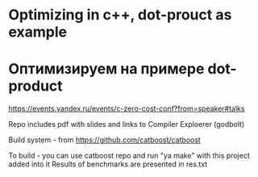 # Optimizing in c++, dot-prouct as example
# Оптимизируем на примере dot-product
https://events.yandex.ru/events/c-zero-cost-conf?from=speaker#talks

Repo includes pdf with slides and links to Compiler Exploerer (godbolt)

Build system - from https://github.com/catboost/catboost

To build - you can use catboost repo and run "ya make" with this project added into it
Results of benchmarks are presented in res.txt
